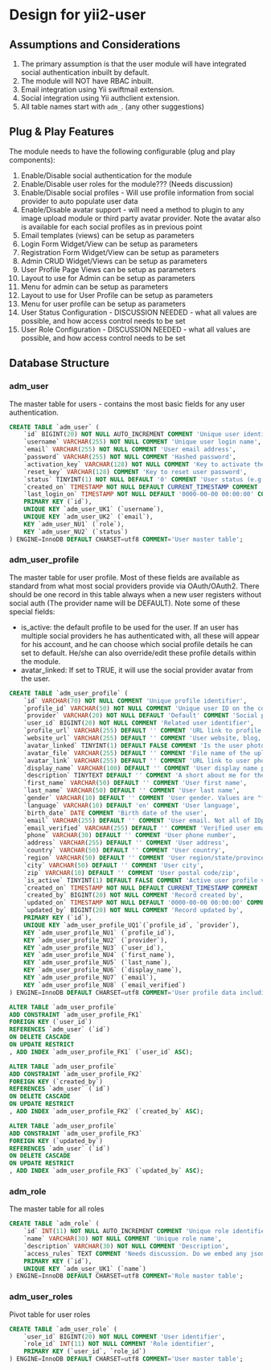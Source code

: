 Design for yii2-user
====================

## Assumptions and Considerations

1. The primary assumption is that the user module will have integrated social authentication inbuilt by default. 
2. The module will NOT have RBAC inbuilt.
3. Email integration using Yii swiftmail extension.
4. Social integration using Yii authclient extension.
5. All table names start with `adm_`. (any other suggestions)

## Plug & Play Features

The module needs to have the following configurable (plug and play components):

1. Enable/Disable social authentication for the module
2. Enable/Disable user roles for the module??? (Needs discussion)
3. Enable/Disable social profiles - Will use profile information from social provider to auto populate user data
4. Enable/Disable avatar support - will need a method to plugin to any image upload module or third party avatar 
   provider. Note the avatar also is available for each social profiles as in previous point 
5. Email templates (views) can be setup as parameters
6. Login Form Widget/View can be setup as parameters
7. Registration Form Widget/View can be setup as parameters
8. Admin CRUD Widget/Views can be setup as parameters
9. User Profile Page Views can be setup as parameters
10. Layout to use for Admin can be setup as parameters
11. Menu for admin can be setup as parameters
12. Layout to use for User Profile can be setup as parameters
13. Menu for user profile can be setup as parameters
14. User Status Configuration - DISCUSSION NEEDED - what all values are possible, and how access control needs to be set
15. User Role Configuration - DISCUSSION NEEDED - what all values are possible, and how access control needs to be set

## Database Structure

### adm_user

The master table for users - contains the most basic fields for any user authentication.
```sql
CREATE TABLE `adm_user` (
	`id` BIGINT(20) NOT NULL AUTO_INCREMENT COMMENT 'Unique user identifier',
	`username` VARCHAR(255) NOT NULL COMMENT 'Unique user login name',
	`email` VARCHAR(255) NOT NULL COMMENT 'User email address',
	`password` VARCHAR(255) NOT NULL COMMENT 'Hashed password',
	`activation_key` VARCHAR(128) NOT NULL COMMENT 'Key to activate the account, sent by email',
	`reset_key` VARCHAR(128) COMMENT 'Key to reset user password',
	`status` TINYINT(1) NOT NULL DEFAULT '0' COMMENT 'User status (e.g. registered, confirmed, activated, banned)',
	`created_on` TIMESTAMP NOT NULL DEFAULT CURRENT_TIMESTAMP COMMENT 'Timestamp of the registration',
    `last_login_on` TIMESTAMP NOT NULL DEFAULT '0000-00-00 00:00:00' COMMENT 'Last login time',
	PRIMARY KEY (`id`),
	UNIQUE KEY `adm_user_UK1` (`username`),
	UNIQUE KEY `adm_user_UK2` (`email`),	
	KEY `adm_user_NU1` (`role`),
	KEY `adm_user_NU2` (`status`)
) ENGINE=InnoDB DEFAULT CHARSET=utf8 COMMENT='User master table';
```

### adm_user_profile

The master table for user profile. Most of these fields are available as standard from what most social providers provide via OAuth/OAuth2. 
There should be one record in this table always when a new user registers without social auth (The provider name will be DEFAULT).
Note some of these special fields:
- is_active: the default profile to be used for the user. If an user has multiple social providers he has authenticated with, all these
  will appear for his account, and he can choose which social profile details he can set to default. He/she can also override/edit these
  profile details within the module.
- avatar_linked: If set to TRUE, it will use the social provider avatar from the user.
```sql
CREATE TABLE `adm_user_profile` (
	`id` VARCHAR(70) NOT NULL COMMENT 'Unique profile identifier',
	`profile_id` VARCHAR(50) NOT NULL COMMENT 'Unique user ID on the connected provider (ID, Email, URL, etc.). Defaulted to user id if not related to provider.',
	`provider` VARCHAR(20) NOT NULL DEFAULT 'Default' COMMENT 'Social provider code/name',
	`user_id` BIGINT(20) NOT NULL COMMENT 'Related user identifier',
	`profile_url` VARCHAR(255) DEFAULT '' COMMENT 'URL link to profile page on the IDp web site',
	`website_url` VARCHAR(255) DEFAULT '' COMMENT 'User website, blog, web page',
	`avatar_linked` TINYINT(1) DEFAULT FALSE COMMENT 'Is the user photo/avatar a link to external location OR an uploaded file.',
	`avatar_file` VARCHAR(255) DEFAULT '' COMMENT 'File name of the uploaded avatar.',
	`avatar_link` VARCHAR(255) DEFAULT '' COMMENT 'URL link to user photo or avatar if avatar is linkable.',
	`display_name` VARCHAR(100) DEFAULT '' COMMENT 'User display name provided by the IDp or a concatenation of first and last name.',
	`description` TINYTEXT DEFAULT '' COMMENT 'A short about me for the user',
	`first_name` VARCHAR(50) DEFAULT '' COMMENT 'User first name',
	`last_name` VARCHAR(50) DEFAULT '' COMMENT 'User last name',
	`gender` VARCHAR(10) DEFAULT '' COMMENT 'User gender. Values are "female", "male" or NULL',
	`language` VARCHAR(10) DEFAULT 'en' COMMENT 'User language',
	`birth_date` DATE COMMENT 'Birth date of the user',
	`email` VARCHAR(255) DEFAULT '' COMMENT 'User email. Not all of IDp grant access to the user email',
	`email_verified` VARCHAR(255) DEFAULT '' COMMENT 'Verified user email. Not all of IDp grant access to verified user email. ',
	`phone` VARCHAR(30) DEFAULT '' COMMENT 'User phone number',
	`address` VARCHAR(255) DEFAULT '' COMMENT 'User address',
	`country` VARCHAR(50) DEFAULT '' COMMENT 'User country',
	`region` VARCHAR(50) DEFAULT '' COMMENT 'User region/state/province',
	`city` VARCHAR(50) DEFAULT '' COMMENT 'User city',
	`zip` VARCHAR(10) DEFAULT '' COMMENT 'User postal code/zip',
	`is_active` TINYINT(1) DEFAULT FALSE COMMENT 'Active user profile visible to all',
	`created_on` TIMESTAMP NOT NULL DEFAULT CURRENT_TIMESTAMP COMMENT 'Record creation time',
	`created_by` BIGINT(20) NOT NULL COMMENT 'Record created by',
	`updated_on` TIMESTAMP NOT NULL DEFAULT '0000-00-00 00:00:00' COMMENT 'Record updation time',
	`updated_by` BIGINT(20) NOT NULL COMMENT 'Record updated by',
	PRIMARY KEY (`id`),
	UNIQUE KEY `adm_user_profile_UQ1`(`profile_id`, `provider`),
	KEY `adm_user_profile_NU1` (`profile_id`),
	KEY `adm_user_profile_NU2` (`provider`),
	KEY `adm_user_profile_NU3` (`user_id`),
	KEY `adm_user_profile_NU4` (`first_name`),
	KEY `adm_user_profile_NU5` (`last_name`),
	KEY `adm_user_profile_NU6` (`display_name`),
	KEY `adm_user_profile_NU7` (`email`),
	KEY `adm_user_profile_NU8` (`email_verified`)
) ENGINE=InnoDB DEFAULT CHARSET=utf8 COMMENT='User profile data including social provider details';

ALTER TABLE `adm_user_profile`
ADD CONSTRAINT `adm_user_profile_FK1` 
FOREIGN KEY (`user_id`) 
REFERENCES `adm_user` (`id`) 
ON DELETE CASCADE
ON UPDATE RESTRICT
, ADD INDEX `adm_user_profile_FK1` (`user_id` ASC);

ALTER TABLE `adm_user_profile`
ADD CONSTRAINT `adm_user_profile_FK2` 
FOREIGN KEY (`created_by`) 
REFERENCES `adm_user` (`id`) 
ON DELETE CASCADE
ON UPDATE RESTRICT
, ADD INDEX `adm_user_profile_FK2` (`created_by` ASC);

ALTER TABLE `adm_user_profile`
ADD CONSTRAINT `adm_user_profile_FK3` 
FOREIGN KEY (`updated_by`) 
REFERENCES `adm_user` (`id`) 
ON DELETE CASCADE
ON UPDATE RESTRICT
, ADD INDEX `adm_user_profile_FK3` (`updated_by` ASC);
```

### adm_role

The master table for all roles
```sql
CREATE TABLE `adm_role` (
	`id` INT(11) NOT NULL AUTO_INCREMENT COMMENT 'Unique role identifier',
	`name` VARCHAR(30) NOT NULL COMMENT 'Unique role name',
	`description` VARCHAR(30) NOT NULL COMMENT 'Description',
    `access_rules` TEXT COMMENT 'Needs discussion. Do we embed any json encoded access control rules here?',
	PRIMARY KEY (`id`),
	UNIQUE KEY `adm_user_UK1` (`name`)
) ENGINE=InnoDB DEFAULT CHARSET=utf8 COMMENT='Role master table';
```

### adm_user_roles

Pivot table for user roles
```sql
CREATE TABLE `adm_user_role` (
	`user_id` BIGINT(20) NOT NULL COMMENT 'User identifier',
	`role_id` INT(11) NOT NULL COMMENT 'Role identifier',
	PRIMARY KEY (`user_id`, `role_id`)
) ENGINE=InnoDB DEFAULT CHARSET=utf8 COMMENT='User master table';
```